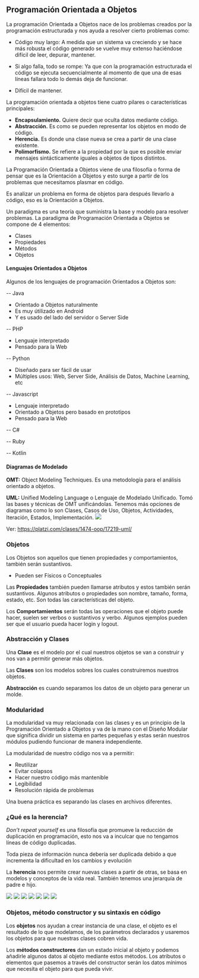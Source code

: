 ## Programación Orientada a Objetos
La programación Orientada a Objetos nace de los problemas creados por la programación estructurada y nos ayuda a resolver cierto problemas como:

- Código muy largo: A medida que un sistema va creciendo y se hace más robusta el código generado se vuelve muy extenso haciéndose difícil de leer, depurar, mantener.

- Si algo falla, todo se rompe: Ya que con la programación estructurada el código se ejecuta secuencialmente al momento de que una de esas líneas fallara todo lo demás deja de funcionar.

- Difícil de mantener.

La programación orientada a objetos tiene cuatro pilares o características principales:
- **Encapsulamiento.** Quiere decir que oculta datos mediante código.
- **Abstracción.** Es como se pueden representar los objetos en modo de código.
- **Herencia.** Es donde una clase nueva se crea a partir de una clase existente.
- **Polimorfismo.** Se refiere a la propiedad por la que es posible enviar mensajes sintácticamente iguales a objetos de tipos distintos.

La Programación Orientada a Objetos viene de una filosofía o forma de pensar que es la Orientación a Objetos y esto surge a partir de los problemas que necesitamos plasmar en código.

Es analizar un problema en forma de objetos para después llevarlo a código, eso es la Orientación a Objetos.

Un paradigma es una teoría que suministra la base y modelo para resolver problemas. La paradigma de Programación Orientada a Objetos se compone de 4 elementos:

- Clases
- Propiedades
- Métodos
- Objetos

#### Lenguajes Orientados a Objetos

Algunos de los lenguajes de programación Orientados a Objetos son:

  -- Java
- Orientado a Objetos naturalmente
- Es muy útilizado en Android
- Y es usado del lado del servidor o Server Side

-- PHP
- Lenguaje interpretado
- Pensado para la Web

-- Python
- Diseñado para ser fácil de usar
- Múltiples usos: Web, Server Side, Análisis de Datos, Machine Learning, etc

-- Javascript
- Lenguaje interpretado
- Orientado a Objetos pero basado en prototipos
- Pensado para la Web

-- C#

-- Ruby

-- Kotlin

#### Diagramas de Modelado

**OMT:** Object Modeling Techniques. Es una metodología para el análisis orientado a objetos.

**UML:** Unified Modeling Language o Lenguaje de Modelado Unificado. Tomó las bases y técnicas de OMT unificándolas. Tenemos más opciones de diagramas como lo son Clases, Casos de Uso, Objetos, Actividades, Iteración, Estados, Implementación.
![](https://moqups.com/img/mqlps/images/uml-diagram-tool/Rectangle%2024%20copy%202.png)

Ver: https://platzi.com/clases/1474-oop/17219-uml/

### Objetos
Los Objetos son aquellos que tienen propiedades y comportamientos, también serán sustantivos.

- Pueden ser Físicos o Conceptuales

Las **Propiedades** también pueden llamarse atributos y estos también serán sustantivos. Algunos atributos o propiedades son nombre, tamaño, forma, estado, etc. Son todas las características del objeto.

Los **Comportamientos** serán todas las operaciones que el objeto puede hacer, suelen ser verbos o sustantivos y verbo. Algunos ejemplos pueden ser que el usuario pueda hacer login y logout.

### Abstracción y Clases
Una **Clase** es el modelo por el cual nuestros objetos se van a construir y nos van a permitir generar más objetos.

 Las **Clases** son los modelos sobres los cuales construiremos nuestros objetos.

**Abstracción** es cuando separamos los datos de un objeto para generar un molde.

### Modularidad

La modularidad va muy relacionada con las clases y es un principio de la Programación Orientado a Objetos y va de la mano con el Diseño Modular que significa dividir un sistema en partes pequeñas y estas serán nuestros módulos pudiendo funcionar de manera independiente.

La modularidad de nuestro código nos va a permitir:

- Reutilizar
- Evitar colapsos
- Hacer nuestro código más mantenible
- Legibilidad
- Resolución rápida de problemas

Una buena práctica es separando las clases en archivos diferentes.

### ¿Qué es la herencia?

*Don’t repeat yourself* es una filosofía que promueve la reducción de duplicación en programación, esto nos va a inculcar que no tengamos líneas de código duplicadas.

Toda pieza de información nunca debería ser duplicada debido a que incrementa la dificultad en los cambios y evolución

La **herencia** nos permite crear nuevas clases a partir de otras, se basa en modelos y conceptos de la vida real. También tenemos una jerarquía de padre e hijo.

![](https://static.platzi.com/media/public/uploads/analizando-uber-en-objetos_7648b008-b099-4b0c-a511-a8be36bcd240.png)
![](https://static.platzi.com/media/public/uploads/modelando-nuestros-objetos-uber-1_311f8882-9610-4198-aa89-3b86c2de62b2.png) 
![](https://static.platzi.com/media/public/uploads/modelando-nuestros-objetos-uber-2_02bc1a0c-3810-48e4-947a-d05d00e3c230.png) 
![](https://static.platzi.com/media/public/uploads/aplicando-herencia-a-nuestro-proyecto-uber2_5ba149e0-9792-4e82-9430-84a44b7c1060.png) 
![](https://static.platzi.com/media/public/uploads/aplicando-herencia-a-nuestro-proyecto-uber1_bf088c4f-9198-4a8b-b91a-abe62debf181.png) 
![](https://static.platzi.com/media/public/uploads/aplicando-herencia-a-nuestro-proyecto-uber3_5e853a21-7760-4fc9-9842-3c74d390c0ba.png) 
![](https://static.platzi.com/media/public/uploads/diagrama_10b7b328-fbde-4cc2-b758-0b31ec6f0260.jpg)

### Objetos, método constructor y su sintaxis en código

Los **objetos** nos ayudan a crear instancia de una clase, el objeto es el resultado de lo que modelamos, de los parámetros declarados y usaremos los objetos para que nuestras clases cobren vida.

Los **métodos constructores** dan un estado inicial al objeto y podemos añadirle algunos datos al objeto mediante estos métodos. Los atributos o elementos que pasemos a través del constructor serán los datos mínimos que necesita el objeto para que pueda vivir.